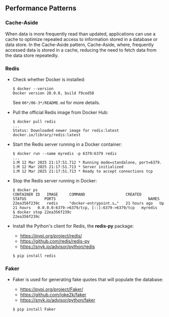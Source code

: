 ## Performance Patterns

### Cache-Aside

When data is more frequently read than updated, applications can use a cache
to optimize repeated access to information stored in a database or data store.
In the Cache-Aside pattern, Cache-Aside, where, frequently accessed data is stored in a cache, 
reducing the need to fetch data from the data store repeatedly.

### Redis

- Check whether Docker is installed:
    ```unix
    $ docker --version
    Docker version 28.0.0, build f9ced58
    ```
    See `06*/06-3*/README.md` for more details.

- Pull the official Redis image from Docker Hub:
    ```unix
    $ docker pull redis
    ...
    Status: Downloaded newer image for redis:latest
    docker.io/library/redis:latest
    ```

- Start the Redis server running in a Docker container:
    ```unix
    $ docker run --name myredis -p 6379:6379 redis
    ...
    1:M 12 Mar 2025 21:17:51.712 * Running mode=standalone, port=6379.
    1:M 12 Mar 2025 21:17:51.713 * Server initialized
    1:M 12 Mar 2025 21:17:51.713 * Ready to accept connections tcp
    ```

- Stop the Redis server running in Docker:
  ```unix
  $ docker ps
  CONTAINER ID   IMAGE     COMMAND                  CREATED        STATUS        PORTS                                         NAMES
  22ea356f239c   redis     "docker-entrypoint.s…"   21 hours ago   Up 21 hours   0.0.0.0:6379->6379/tcp, [::]:6379->6379/tcp   myredis
  $ docker stop 22ea356f239c
  22ea356f239c
  ```

- Install the Python's client for Redis, the **redis-py** package:

    - https://pypi.org/project/redis/
    - https://github.com/redis/redis-py
    - https://snyk.io/advisor/python/redis
    
    ```unix
    $ pip install redis
    ```
  
### Faker

- Faker is used for generating fake quotes that will populate the database:

  - https://pypi.org/project/Faker/
  - https://github.com/joke2k/faker
  - https://snyk.io/advisor/python/faker

  ```unix
  $ pip install Faker
  ```
